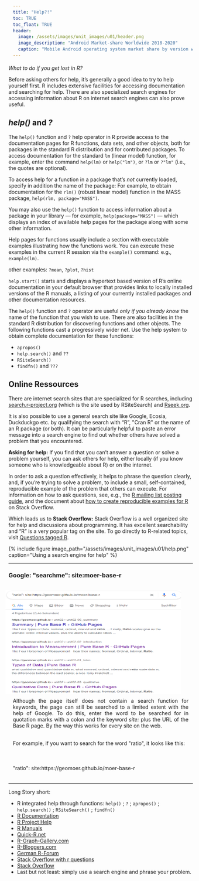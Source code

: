 ```yaml
---
title: "Help?!"
toc: TRUE
toc_float: TRUE
header:
  image: /assets/images/unit_images/u01/header.png
  image_description: "Android Market-share Worldwide 2018-2020"
  caption: "Mobile Android operating system market share by version worldwide from 2018 to 2020: [StatCounter](https://gs.statcounter.com/android-version-market-share/mobile/worldwide/#monthly-201907-202001) [via Statista](https://www.statista.com/statistics/921152/mobile-android-version-share-worldwide/)"
---
```

*What to do if you get lost in R?*

<!--more-->

Before asking others for help, it’s generally a good idea to try to help yourself first. R includes extensive facilities for accessing documentation and searching for help. There are also specialized search engines for accessing information about R on internet search engines can also prove useful.

## *help()* and *?*

The `help()` function and `?` help operator in R provide access to the documentation pages for R functions, data sets, and other objects, both for packages in the standard R distribution and for contributed packages. To access documentation for the standard `lm` (linear model) function, for example, enter the command `help(lm)` or `help("lm")`, or `?lm` or `?"lm"` (i.e., the quotes are optional).

To access help for a function in a package that’s *not* currently loaded, specify in addition the name of the package: For example, to obtain documentation for the `rlm()` (robust linear model) function in the MASS package, `help(rlm, package="MASS")`.

You may also use the `help()` function to access information about a package in your library — for example, `help(package="MASS")` — which displays an index of available help pages for the package along with some other information.

Help pages for functions usually include a section with executable examples illustrating how the functions work. You can execute these examples in the current R session via the `example()` command: e.g., `example(lm)`.

other examples: `?mean`, `?plot`, `?hist`

`help.start()` starts and displays a hypertext based version of R’s online documentation in your default browser that provides links to locally installed versions of the R manuals, a listing of your currently installed packages and other documentation resources.

The `help()` function and `?` operator are useful *only if you already know* the name of the function that you wish to use. There are also facilities in the standard R distribution for discovering functions and other objects. The following functions cast a progressively wider net. Use the help system to obtain complete documentation for these functions:

* `apropos()`
* `help.search()` and `??`
* `RSiteSearch()`
* `findfn()` and `???`



## Online Ressources

There are internet search sites that are specialized for R searches, including [search.r-project.org](search.r-project.org) (which is the site used by RSiteSearch) and [Rseek.org](rseek.org).

It is also possible to use a general search site like Google, Ecosia, Duckduckgo etc. by qualifying the search with “R”, "Cran R" or the name of an R package (or both). It can be particularly helpful to paste an error message into a search engine to find out whether others have solved a problem that you encountered.

**Asking for help:**
If you find that you can’t answer a question or solve a problem yourself, you can ask others for help, either locally (if you know someone who is knowledgeable about R) or on the internet.

In order to ask a question effectively, it helps to phrase the question clearly, and, if you’re trying to solve a problem, to include a small, self-contained, reproducible example of the problem that others can execute. For information on how to ask questions, see, e.g., the [R mailing list posting guide](https://www.r-project.org/posting-guide.html), and the document about [how to create reproducible examples for R](https://stackoverflow.com/questions/5963269/how-to-make-a-great-r-reproducible-example) on Stack Overflow.

Which leads us to **Stack Overflow:**
Stack Overflow is a well organized site for help and discussions about programming. It has excellent searchability and “R” is a very popular tag on the site. To go directly to R-related topics, visit [Questions tagged R](http://stackoverflow.com/questions/tagged/r).

{% include figure image_path="/assets/images/unit_images/u01/help.png" caption="Using a search engine for help" %}

---

### Google: "searchme": site:moer-base-r

<style>.unit p {text-align: justify;}</style>
<div class="unit">
<img src="google2.png" width="515" height="283" align="right" vspace="10" hspace="20">

<p>Although the page itself does not contain a search function for keywords, the page can still be searched to a limited extent with the help of Google. To do this, enter the word to be searched for in quotation marks with a colon and the keyword <i>site:</i> plus the URL of the Base R page. By the way this works for every site on the web. <br> <br>

For example, if you want to search for the word "ratio", it looks like this:
</p></div>

<html>
<head>
<meta name="viewport" content="width=device-width, initial-scale=1">
<style>
div {
  margin-bottom: 15px;
  padding: 4px 12px;
}

.info {
  background-color: #e7f3fe;
  border-left: 6px solid #2196F3;
}

</style>
</head>
<body>
<div class="info">
  <p> "ratio": site:https://geomoer.github.io/moer-base-r </p>
</div>
</body>
</html>

---

Long Story short:

* R integrated help through functions: `help()` ; `?` ; `apropos()` ; `help.search()` ; `RSiteSearch()` ; `findfn()`
* [R Documentation](https://www.rdocumentation.org/)
* [R Project Help](https://www.r-project.org/help.html)
* [R Manuals](https://cran.r-project.org/manuals.html)
* [Quick-R.net](https://www.statmethods.net/)
* [R-Graph-Gallery.com](https://www.r-graph-gallery.com/)
* [R-Bloggers.com](https://www.r-bloggers.com/)
* [German R-Forum](http://forum.r-statistik.de/index.php)
* [Stack Overflow with r questions](http://stackoverflow.com/questions/tagged/r)
* [Stack Overflow](https://stackoverflow.com/)
* Last but not least: simply use a search engine and phrase your problem.



<!--
## Further reading

add some day
-->
